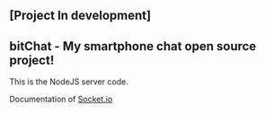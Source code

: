 ## [Project In development]

## bitChat - My smartphone chat open source project!

This is the NodeJS server code.

Documentation of [Socket.io](https://socket.io/docs/)